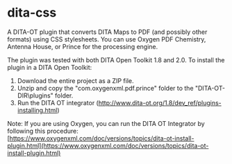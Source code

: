 dita-css
========

A DITA-OT plugin that converts DITA Maps to PDF (and possibly other formats) using CSS stylesheets.
You can use Oxygen PDF Chemistry, Antenna House, or Prince for the processing engine.

The plugin was tested with both DITA Open Toolkit 1.8 and 2.0. To install the plugin in a DITA Open Toolkit:

1. Download the entire project as a ZIP file. 
1. Unzip and copy the "com.oxygenxml.pdf.prince" folder to the "DITA-OT-DIR\plugins" folder.
1. Run the DITA OT integrator (http://www.dita-ot.org/1.8/dev_ref/plugins-installing.html)

Note: If you are using Oxygen, you can run the DITA OT Integrator by following this procedure: 
[https://www.oxygenxml.com/doc/versions/topics/dita-ot-install-plugin.html](https://www.oxygenxml.com/doc/versions/topics/dita-ot-install-plugin.html)
